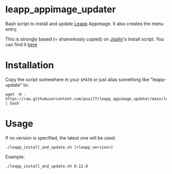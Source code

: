 # leapp_appimage_updater
Bash script to install and update [Leapp](https://github.com/Noovolari/leapp) Appimage. It also creates the menu entry.

This is strongly based (= shamelessly copied) on [Joplin](https://github.com/laurent22/joplin)'s install script. You can find it [here](https://github.com/laurent22/joplin/blob/dev/Joplin_install_and_update.sh)

# Installation
Copy the script somewhere in your `$PATH` or just alias something like "leapp-update" to:
```
wget -O - https://raw.githubusercontent.com/pusi77/leapp_appimage_updater/main/leapp_install_and_update.sh | bash
```

# Usage
If no version is specified, the latest one will be used.
```
./leapp_install_and_update.sh [<leapp_version>]
```
Example:
```
./leapp_install_and_update.sh 0.12.0
```
